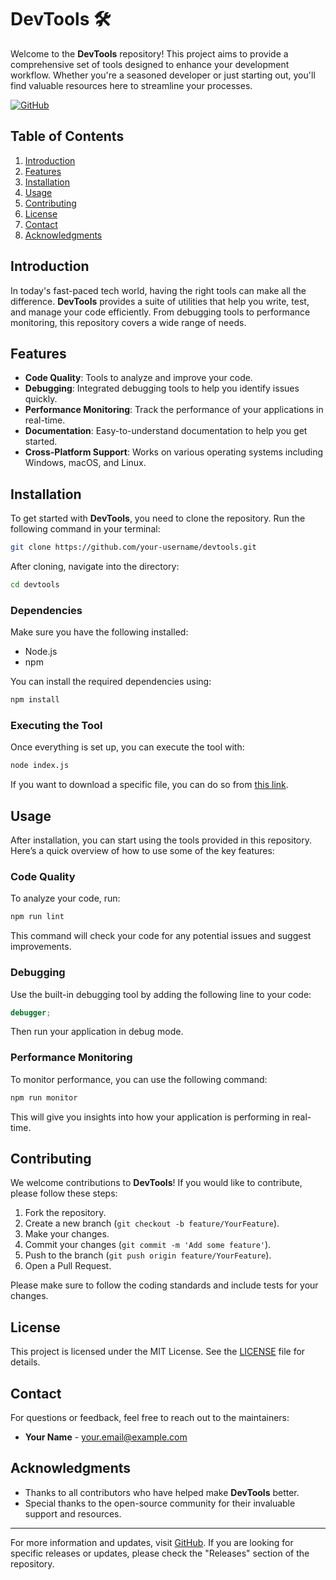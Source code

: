 # DevTools 🛠️

Welcome to the **DevTools** repository! This project aims to provide a comprehensive set of tools designed to enhance your development workflow. Whether you're a seasoned developer or just starting out, you'll find valuable resources here to streamline your processes.

[![GitHub](https://img.shields.io/badge/Visit%20GitHub-DevTools-blue?style=for-the-badge&logo=github)](https://github.com)

## Table of Contents

1. [Introduction](#introduction)
2. [Features](#features)
3. [Installation](#installation)
4. [Usage](#usage)
5. [Contributing](#contributing)
6. [License](#license)
7. [Contact](#contact)
8. [Acknowledgments](#acknowledgments)

## Introduction

In today's fast-paced tech world, having the right tools can make all the difference. **DevTools** provides a suite of utilities that help you write, test, and manage your code efficiently. From debugging tools to performance monitoring, this repository covers a wide range of needs.

## Features

- **Code Quality**: Tools to analyze and improve your code.
- **Debugging**: Integrated debugging tools to help you identify issues quickly.
- **Performance Monitoring**: Track the performance of your applications in real-time.
- **Documentation**: Easy-to-understand documentation to help you get started.
- **Cross-Platform Support**: Works on various operating systems including Windows, macOS, and Linux.

## Installation

To get started with **DevTools**, you need to clone the repository. Run the following command in your terminal:

```bash
git clone https://github.com/your-username/devtools.git
```

After cloning, navigate into the directory:

```bash
cd devtools
```

### Dependencies

Make sure you have the following installed:

- Node.js
- npm

You can install the required dependencies using:

```bash
npm install
```

### Executing the Tool

Once everything is set up, you can execute the tool with:

```bash
node index.js
```

If you want to download a specific file, you can do so from [this link](https://github.com).

## Usage

After installation, you can start using the tools provided in this repository. Here’s a quick overview of how to use some of the key features:

### Code Quality

To analyze your code, run:

```bash
npm run lint
```

This command will check your code for any potential issues and suggest improvements.

### Debugging

Use the built-in debugging tool by adding the following line to your code:

```javascript
debugger;
```

Then run your application in debug mode.

### Performance Monitoring

To monitor performance, you can use the following command:

```bash
npm run monitor
```

This will give you insights into how your application is performing in real-time.

## Contributing

We welcome contributions to **DevTools**! If you would like to contribute, please follow these steps:

1. Fork the repository.
2. Create a new branch (`git checkout -b feature/YourFeature`).
3. Make your changes.
4. Commit your changes (`git commit -m 'Add some feature'`).
5. Push to the branch (`git push origin feature/YourFeature`).
6. Open a Pull Request.

Please make sure to follow the coding standards and include tests for your changes.

## License

This project is licensed under the MIT License. See the [LICENSE](LICENSE) file for details.

## Contact

For questions or feedback, feel free to reach out to the maintainers:

- **Your Name** - [your.email@example.com](mailto:your.email@example.com)

## Acknowledgments

- Thanks to all contributors who have helped make **DevTools** better.
- Special thanks to the open-source community for their invaluable support and resources.

---

For more information and updates, visit [GitHub](https://github.com). If you are looking for specific releases or updates, please check the "Releases" section of the repository.
